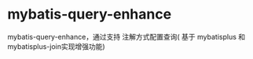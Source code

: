 # mybatis-query-enhance
mybatis-query-enhance，通过支持 注解方式配置查询( 基于 mybatisplus 和 mybatisplus-join实现增强功能)
